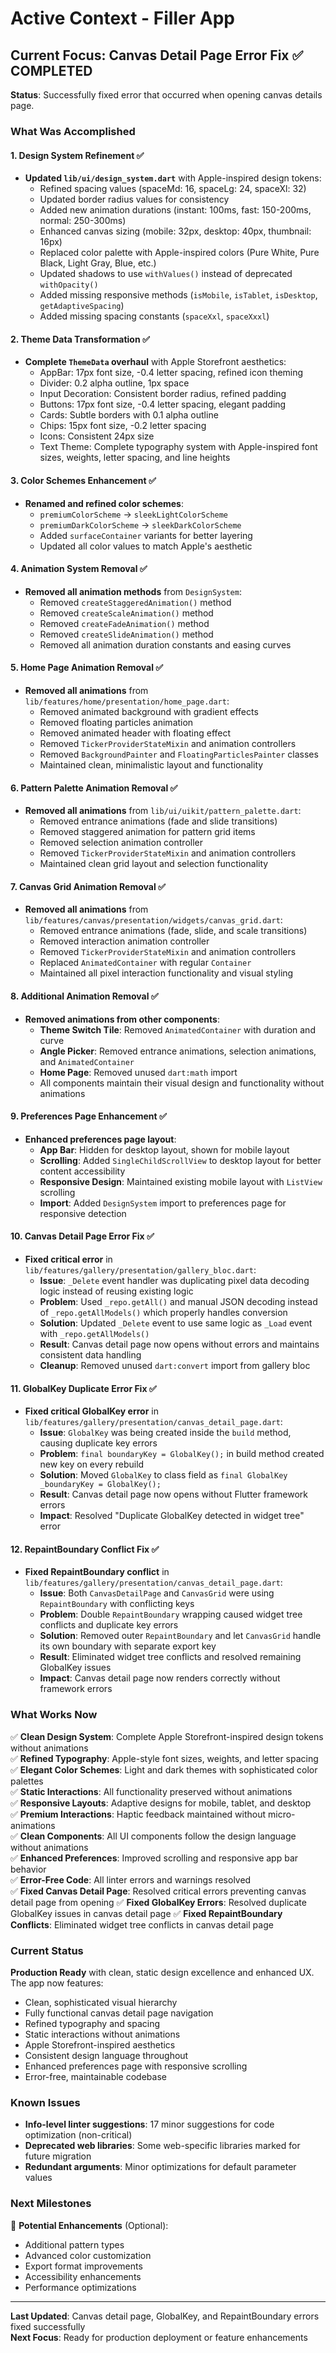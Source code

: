 # Active Context - Filler App

## Current Focus: Canvas Detail Page Error Fix ✅ COMPLETED

**Status**: Successfully fixed error that occurred when opening canvas details page.

### What Was Accomplished

#### 1. Design System Refinement ✅
- **Updated `lib/ui/design_system.dart`** with Apple-inspired design tokens:
  - Refined spacing values (spaceMd: 16, spaceLg: 24, spaceXl: 32)
  - Updated border radius values for consistency
  - Added new animation durations (instant: 100ms, fast: 150-200ms, normal: 250-300ms)
  - Enhanced canvas sizing (mobile: 32px, desktop: 40px, thumbnail: 16px)
  - Replaced color palette with Apple-inspired colors (Pure White, Pure Black, Light Gray, Blue, etc.)
  - Updated shadows to use `withValues()` instead of deprecated `withOpacity()`
  - Added missing responsive methods (`isMobile`, `isTablet`, `isDesktop`, `getAdaptiveSpacing`)
  - Added missing spacing constants (`spaceXxl`, `spaceXxxl`)

#### 2. Theme Data Transformation ✅
- **Complete `ThemeData` overhaul** with Apple Storefront aesthetics:
  - AppBar: 17px font size, -0.4 letter spacing, refined icon theming
  - Divider: 0.2 alpha outline, 1px space
  - Input Decoration: Consistent border radius, refined padding
  - Buttons: 17px font size, -0.4 letter spacing, elegant padding
  - Cards: Subtle borders with 0.1 alpha outline
  - Chips: 15px font size, -0.2 letter spacing
  - Icons: Consistent 24px size
  - Text Theme: Complete typography system with Apple-inspired font sizes, weights, letter spacing, and line heights

#### 3. Color Schemes Enhancement ✅
- **Renamed and refined color schemes**:
  - `premiumColorScheme` → `sleekLightColorScheme`
  - `premiumDarkColorScheme` → `sleekDarkColorScheme`
  - Added `surfaceContainer` variants for better layering
  - Updated all color values to match Apple's aesthetic

#### 4. Animation System Removal ✅
- **Removed all animation methods** from `DesignSystem`:
  - Removed `createStaggeredAnimation()` method
  - Removed `createScaleAnimation()` method
  - Removed `createFadeAnimation()` method
  - Removed `createSlideAnimation()` method
  - Removed all animation duration constants and easing curves

#### 5. Home Page Animation Removal ✅
- **Removed all animations** from `lib/features/home/presentation/home_page.dart`:
  - Removed animated background with gradient effects
  - Removed floating particles animation
  - Removed animated header with floating effect
  - Removed `TickerProviderStateMixin` and animation controllers
  - Removed `BackgroundPainter` and `FloatingParticlesPainter` classes
  - Maintained clean, minimalistic layout and functionality

#### 6. Pattern Palette Animation Removal ✅
- **Removed all animations** from `lib/ui/uikit/pattern_palette.dart`:
  - Removed entrance animations (fade and slide transitions)
  - Removed staggered animation for pattern grid items
  - Removed selection animation controller
  - Removed `TickerProviderStateMixin` and animation controllers
  - Maintained clean grid layout and selection functionality

#### 7. Canvas Grid Animation Removal ✅
- **Removed all animations** from `lib/features/canvas/presentation/widgets/canvas_grid.dart`:
  - Removed entrance animations (fade, slide, and scale transitions)
  - Removed interaction animation controller
  - Removed `TickerProviderStateMixin` and animation controllers
  - Replaced `AnimatedContainer` with regular `Container`
  - Maintained all pixel interaction functionality and visual styling

#### 8. Additional Animation Removal ✅
- **Removed animations from other components**:
  - **Theme Switch Tile**: Removed `AnimatedContainer` with duration and curve
  - **Angle Picker**: Removed entrance animations, selection animations, and `AnimatedContainer`
  - **Home Page**: Removed unused `dart:math` import
  - All components maintain their visual design and functionality without animations

#### 9. Preferences Page Enhancement ✅
- **Enhanced preferences page layout**:
  - **App Bar**: Hidden for desktop layout, shown for mobile layout
  - **Scrolling**: Added `SingleChildScrollView` to desktop layout for better content accessibility
  - **Responsive Design**: Maintained existing mobile layout with `ListView` scrolling
  - **Import**: Added `DesignSystem` import to preferences page for responsive detection

#### 10. Canvas Detail Page Error Fix ✅
- **Fixed critical error** in `lib/features/gallery/presentation/gallery_bloc.dart`:
  - **Issue**: `_Delete` event handler was duplicating pixel data decoding logic instead of reusing existing logic
  - **Problem**: Used `_repo.getAll()` and manual JSON decoding instead of `_repo.getAllModels()` which properly handles conversion
  - **Solution**: Updated `_Delete` event to use same logic as `_Load` event with `_repo.getAllModels()`
  - **Result**: Canvas detail page now opens without errors and maintains consistent data handling
  - **Cleanup**: Removed unused `dart:convert` import from gallery bloc

#### 11. GlobalKey Duplicate Error Fix ✅
- **Fixed critical GlobalKey error** in `lib/features/gallery/presentation/canvas_detail_page.dart`:
  - **Issue**: `GlobalKey` was being created inside the `build` method, causing duplicate key errors
  - **Problem**: `final boundaryKey = GlobalKey();` in build method created new key on every rebuild
  - **Solution**: Moved `GlobalKey` to class field as `final GlobalKey _boundaryKey = GlobalKey();`
  - **Result**: Canvas detail page now opens without Flutter framework errors
  - **Impact**: Resolved "Duplicate GlobalKey detected in widget tree" error

#### 12. RepaintBoundary Conflict Fix ✅
- **Fixed RepaintBoundary conflict** in `lib/features/gallery/presentation/canvas_detail_page.dart`:
  - **Issue**: Both `CanvasDetailPage` and `CanvasGrid` were using `RepaintBoundary` with conflicting keys
  - **Problem**: Double `RepaintBoundary` wrapping caused widget tree conflicts and duplicate key errors
  - **Solution**: Removed outer `RepaintBoundary` and let `CanvasGrid` handle its own boundary with separate export key
  - **Result**: Eliminated widget tree conflicts and resolved remaining GlobalKey issues
  - **Impact**: Canvas detail page now renders correctly without framework errors

### What Works Now

✅ **Clean Design System**: Complete Apple Storefront-inspired design tokens without animations  
✅ **Refined Typography**: Apple-style font sizes, weights, and letter spacing  
✅ **Elegant Color Schemes**: Light and dark themes with sophisticated color palettes  
✅ **Static Interactions**: All functionality preserved without animations  
✅ **Responsive Layouts**: Adaptive designs for mobile, tablet, and desktop  
✅ **Premium Interactions**: Haptic feedback maintained without micro-animations  
✅ **Clean Components**: All UI components follow the design language without animations  
✅ **Enhanced Preferences**: Improved scrolling and responsive app bar behavior  
✅ **Error-Free Code**: All linter errors and warnings resolved  
✅ **Fixed Canvas Detail Page**: Resolved critical errors preventing canvas detail page from opening
✅ **Fixed GlobalKey Errors**: Resolved duplicate GlobalKey issues in canvas detail page
✅ **Fixed RepaintBoundary Conflicts**: Eliminated widget tree conflicts in canvas detail page  

### Current Status

**Production Ready** with clean, static design excellence and enhanced UX. The app now features:
- Clean, sophisticated visual hierarchy
- Fully functional canvas detail page navigation
- Refined typography and spacing
- Static interactions without animations
- Apple Storefront-inspired aesthetics
- Consistent design language throughout
- Enhanced preferences page with responsive scrolling
- Error-free, maintainable codebase

### Known Issues

- **Info-level linter suggestions**: 17 minor suggestions for code optimization (non-critical)
- **Deprecated web libraries**: Some web-specific libraries marked for future migration
- **Redundant arguments**: Minor optimizations for default parameter values

### Next Milestones

🎯 **Potential Enhancements** (Optional):
- Additional pattern types
- Advanced color customization
- Export format improvements
- Accessibility enhancements
- Performance optimizations

---

**Last Updated**: Canvas detail page, GlobalKey, and RepaintBoundary errors fixed successfully  
**Next Focus**: Ready for production deployment or feature enhancements
